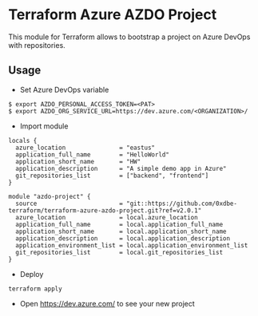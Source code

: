# Terraform Azure AZDO Project

This module for Terraform allows to bootstrap a project on Azure DevOps with repositories.

## Usage

- Set Azure DevOps variable

```console
$ export AZDO_PERSONAL_ACCESS_TOKEN=<PAT>
$ export AZDO_ORG_SERVICE_URL=https://dev.azure.com/<ORGANIZATION>/
```

- Import module

```hcl
locals {
  azure_location               = "eastus"
  application_full_name        = "HelloWorld"
  application_short_name       = "HW"
  application_description      = "A simple demo app in Azure"
  git_repositories_list        = ["backend", "frontend"]
}

module "azdo-project" {
  source                       = "git::https://github.com/0xdbe-terraform/terraform-azure-azdo-project.git?ref=v2.0.1"
  azure_location               = local.azure_location
  application_full_name        = local.application_full_name
  application_short_name       = local.application_short_name
  application_description      = local.application_description
  application_environment_list = local.application_environment_list
  git_repositories_list        = local.git_repositories_list
}
```

- Deploy

```
terraform apply
```

- Open https://dev.azure.com/ to see your new project